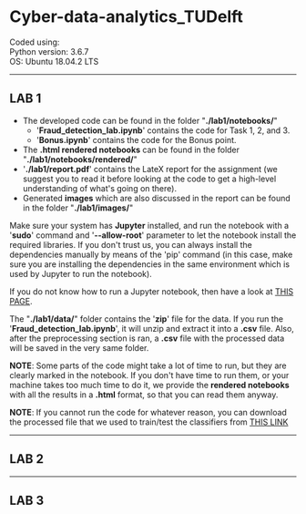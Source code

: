 # Cyber-data-analytics_TUDelft
Coded using:       
Python version: 3.6.7   
OS: Ubuntu 18.04.2 LTS   
        
         
         
--------------------------
## LAB 1    
     
- The developed code can be found in the folder "**./lab1/notebooks/**"
    * '**Fraud_detection_lab.ipynb**' contains the code for Task 1, 2, and 3.
    * '**Bonus.ipynb**' contains the code for the Bonus point.     
- The **.html rendered notebooks** can be found in the folder "**./lab1/notebooks/rendered/**"
- '**./lab1/report.pdf**' contains the LateX report for the assignment (we suggest you to read it before looking at the code to get a high-level understanding of what's going on there).
- Generated **images** which are also discussed in the report can be found in the folder "**./lab1/images/**"

Make sure your system has **Jupyter** installed, and run the notebook with a '**sudo**' command and '**--allow-root**' parameter to let the notebook install the required libraries. If you don't trust us, you can always install the dependencies manually by means of the 'pip' command (in this case, make sure you are installing the dependencies in the same environment which is used by Jupyter to run the notebook).      

If you do not know how to run a Jupyter notebook, then have a look at [THIS PAGE](https://www.digitalocean.com/community/tutorials/how-to-set-up-jupyter-notebook-with-python-3-on-ubuntu-18-04).     

The "**./lab1/data/**" folder contains the '**zip**' file for the data. If you run the '**Fraud_detection_lab.ipynb**', it will unzip and extract it into a **.csv** file. Also, after the preprocessing section is ran, a **.csv** file with the processed data will be saved in the very same folder.   
     
**NOTE**: Some parts of the code might take a lot of time to run, but they are clearly marked in the notebook. If you don't have time to run them, or your machine takes too much time to do it, we provide the **rendered notebooks** with all the results in a **.html** format, so that you can read them anyway.    
        
**NOTE**: If you cannot run the code for whatever reason, you can download the processed file that we used to train/test the classifiers from [THIS LINK](https://drive.google.com/open?id=1KfZFfqy0v1YjzFve52lHGAFcTbSWpxav)
         
--------------------------
## LAB 2


         
--------------------------
## LAB 3    
